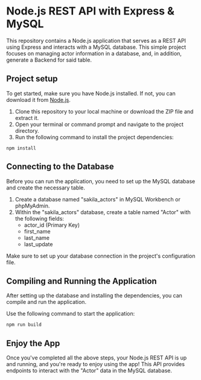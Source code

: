 # Node.js REST API with Express & MySQL

This repository contains a Node.js application that serves as a REST API using Express and interacts with a MySQL database. This simple project focuses on managing actor information in a database, and, in addition, generate a Backend for said table.

## Project setup

To get started, make sure you have Node.js installed. If not, you can download it from [Node.js](https://nodejs.org/en).

1. Clone this repository to your local machine or download the ZIP file and extract it.
2. Open your terminal or command prompt and navigate to the project directory.
3. Run the following command to install the project dependencies:

```
npm install
```

## Connecting to the Database

Before you can run the application, you need to set up the MySQL database and create the necessary table.

1. Create a database named "sakila_actors" in MySQL Workbench or phpMyAdmin.
2. Within the "sakila_actors" database, create a table named "Actor" with the following fields:
   - actor_id (Primary Key)
   - first_name
   - last_name
   - last_update

Make sure to set up your database connection in the project's configuration file.

## Compiling and Running the Application

After setting up the database and installing the dependencies, you can compile and run the application.

Use the following command to start the application:

```
npm run build
```

## Enjoy the App

Once you've completed all the above steps, your Node.js REST API is up and running, and you're ready to enjoy using the app! This API provides endpoints to interact with the "Actor" data in the MySQL database.
